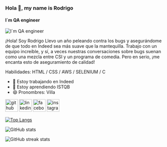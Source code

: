 ### Hola 👋, my name is Rodrigo
#### I´m QA engineer
![I´m QA engineer](file:///C:/Users/rodri/Downloads/github-header-image.png)

¡Hola! Soy Rodrigo Llevo un año peleando contra los bugs y asegurándome de que todo en Indeed sea más suave que la mantequilla. Trabajo con un equipo increíble, y sí, a veces nuestras conversaciones sobre bugs suenan como una mezcla entre CSI y un programa de comedia. Pero en serio, ¡me encanta esto de aseguramiento de calidad!


Habilidades: HTML / CSS / AWS / SELENIUM / C

- 🔭 Estoy trabajando en Indeed 
- 🌱 Estoy aprendiendo ISTQB 
- 😄 Pronombres: Villa 


[<img src='https://cdn.jsdelivr.net/npm/simple-icons@3.0.1/icons/github.svg' alt='github' height='40'>](https://github.com/Villaffc)  [<img src='https://cdn.jsdelivr.net/npm/simple-icons@3.0.1/icons/linkedin.svg' alt='linkedin' height='40'>](https://www.linkedin.com/in/www.linkedin.com/in/rodrigo-villarroel-calderon-2590aa140/)  [<img src='https://cdn.jsdelivr.net/npm/simple-icons@3.0.1/icons/facebook.svg' alt='facebook' height='40'>](https://www.facebook.com/https://www.facebook.com/Villaffc10)  [<img src='https://cdn.jsdelivr.net/npm/simple-icons@3.0.1/icons/instagram.svg' alt='instagram' height='40'>](https://www.instagram.com/https://www.instagram.com/villaffc10//)  

[![Top Langs](https://github-readme-stats.vercel.app/api/top-langs/?username=Villaffc)](https://github.com/anuraghazra/github-readme-stats)

![GitHub stats](https://github-readme-stats.vercel.app/api?username=Villaffc&show_icons=true)  

![GitHub streak stats](https://streak-stats.demolab.com/?user=Villaffc)  

